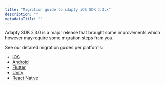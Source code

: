 ```yaml
---
title: "Migration guide to Adapty iOS SDK 3.3.x"
description: ""
metadataTitle: ""
---
```


Adapty SDK 3.3.0 is a major release that brought some improvements which however may require some migration steps from you.

See our detailed migration guides per platforms:

- [iOS](migration-to-ios330)
- [Android](migration-to-android330)
- [Flutter](migration-to-flutter330)
- [Unity](migration-to-unity330)
- [React Native](migration-to-react-native330)
